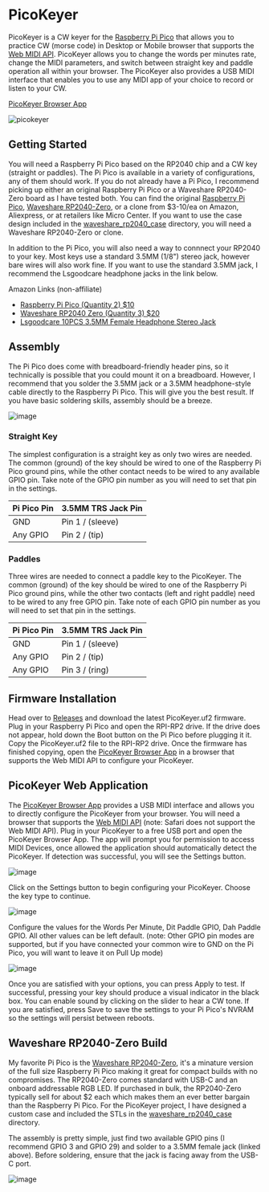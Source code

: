 # PicoKeyer
PicoKeyer is a CW keyer for the [Raspberry Pi Pico](https://www.raspberrypi.com/products/raspberry-pi-pico/) that allows you to practice CW (morse code) in Desktop or Mobile browser that supports the [Web MIDI API](https://developer.mozilla.org/en-US/docs/Web/API/MIDIAccess#browser_compatibility). PicoKeyer allows you to change the words per minutes rate, change the MIDI parameters, and switch between straight key and paddle operation all within your browser. The PicoKeyer also provides a USB MIDI interface that enables you to use any MIDI app of your choice to record or listen to your CW.

[PicoKeyer Browser App](https://bontebok.github.io/PicoKeyer/)

![picokeyer](https://github.com/user-attachments/assets/58bb3031-7429-4b20-9a39-d8fe1fde3626)

## Getting Started
You will need a Raspberry Pi Pico based on the RP2040 chip and a CW key (straight or paddles). The Pi Pico is available in a variety of configurations, any of them should work. If you do not already have a Pi Pico, I recommend picking up either an original Raspberry Pi Pico or a Waveshare RP2040-Zero board as I have tested both. You can find the original [Raspberry Pi Pico](https://www.raspberrypi.com/products/raspberry-pi-pico/), [Waveshare RP2040-Zero](https://www.waveshare.com/rp2040-zero.htm), or a clone from $3-10/ea on Amazon, Aliexpress, or at retailers like Micro Center. If you want to use the case design included in the [waveshare_rp2040_case](https://github.com/bontebok/PicoKeyer?tab=readme-ov-file#waveshare-rp2040-zero-build) directory, you will need a Waveshare RP2040-Zero or clone.

In addition to the Pi Pico, you will also need a way to connnect your RP2040 to your key. Most keys use a standard 3.5MM (1/8") stereo jack, however bare wires will also work fine. If you want to use the standard 3.5MM jack, I recommend the Lsgoodcare headphone jacks in the link below.

Amazon Links (non-affiliate)
* [Raspberry Pi Pico (Quantity 2) $10](https://www.amazon.com/Raspberry-Development-Dual-core-Processor-Integrated/dp/B0CPMBRVDX/)
* [Waveshare RP2040 Zero (Quantity 3) $20](https://www.amazon.com/RP2040-Zero-High-Performance-Microcontroller-Castellated-Boards-3pcs/dp/B0B2ZFGSMD/)
* [Lsgoodcare 10PCS 3.5MM Female Headphone Stereo Jack](https://www.amazon.com/dp/B01CVGD4UI)

## Assembly
The Pi Pico does come with breadboard-friendly header pins, so it technically is possible that you could mount it on a breadboard. However, I recommend that you solder the 3.5MM jack or a 3.5MM headphone-style cable directly to the Raspberry Pi Pico. This will give you the best result. If you have basic soldering skills, assembly should be a breeze.

![image](https://github.com/user-attachments/assets/49b68b3e-bc31-4526-b5e8-51509cce287b)

### Straight Key
The simplest configuration is a straight key as only two wires are needed. The common (ground) of the key should be wired to one of the Raspberry Pi Pico ground pins, while the other contact needs to be wired to any available GPIO pin. Take note of the GPIO pin number as you will need to set that pin in the settings.

| Pi Pico Pin | 3.5MM TRS Jack Pin |
| ----------- | ------------------ |
| GND         | Pin 1 / (sleeve)   |
| Any GPIO    | Pin 2 / (tip)      |

### Paddles
Three wires are needed to connect a paddle key to the PicoKeyer. The common (ground) of the key should be wired to one of the Raspberry Pi Pico ground pins, while the other two contacts (left and right paddle) need to be wired to any free GPIO pin. Take note of each GPIO pin number as you will need to set that pin in the settings.

| Pi Pico Pin | 3.5MM TRS Jack Pin |
| ----------- | ------------------ |
| GND         | Pin 1 / (sleeve)   |
| Any GPIO    | Pin 2 / (tip)      |
| Any GPIO    | Pin 3 / (ring)     |

## Firmware Installation
Head over to [Releases](https://github.com/bontebok/PicoKeyer/releases) and download the latest PicoKeyer.uf2 firmware. Plug in your Raspberry Pi Pico and open the RPI-RP2 drive. If the drive does not appear, hold down the Boot button on the Pi Pico before plugging it it. Copy the PicoKeyer.uf2 file to the RPI-RP2 drive. Once the firmware has finished copying, open the [PicoKeyer Browser App](https://bontebok.github.io/PicoKeyer/) in a browser that supports the Web MIDI API to configure your PicoKeyer.

## PicoKeyer Web Application
The [PicoKeyer Browser App](https://bontebok.github.io/PicoKeyer/) provides a USB MIDI interface and allows you to directly configure the PicoKeyer from your browser. You will need a browser that supports the [Web MIDI API](https://developer.mozilla.org/en-US/docs/Web/API/MIDIAccess#browser_compatibility) (note: Safari does not support the Web MIDI API). Plug in your PicoKeyer to a free USB port and open the PicoKeyer Browser App. The app will prompt you for permission to access MIDI Devices, once allowed the application should automatically detect the PicoKeyer. If detection was successful, you will see the Settings button.

![image](https://github.com/user-attachments/assets/5bc1358b-bd62-4feb-a555-542201659b34)

Click on the Settings button to begin configuring your PicoKeyer. Choose the key type to continue.

![image](https://github.com/user-attachments/assets/f64a90e0-fd12-496d-949c-312d55d3f4cf)

Configure the values for the Words Per Minute, Dit Paddle GPIO, Dah Paddle GPIO. All other values can be left default. (note: Other GPIO pin modes are supported, but if you have connected your common wire to GND on the Pi Pico, you will want to leave it on Pull Up mode)

![image](https://github.com/user-attachments/assets/a10fe4ad-c6fc-4777-b891-1c9092d0565a)

Once you are satisfied with your options, you can press Apply to test. If successful, pressing your key should produce a visual indicator in the black box. You can enable sound by clicking on the slider to hear a CW tone. If you are satisfied, press Save to save the settings to your Pi Pico's NVRAM so the settings will persist between reboots.

## Waveshare RP2040-Zero Build
My favorite Pi Pico is the [Waveshare RP2040-Zero](https://www.waveshare.com/rp2040-zero.htm), it's a minature version of the full size Raspberry Pi Pico making it great for compact builds with no compromises. The RP2040-Zero comes standard with USB-C and an onboard addressable RGB LED. If purchased in bulk, the RP2040-Zero typically sell for about $2 each which makes them an ever better bargain than the Raspberry Pi Pico. For the PicoKeyer project, I have designed a custom case and included the STLs in the [waveshare_rp2040_case](https://github.com/bontebok/PicoKeyer/tree/main/waveshare_rp2040_case) directory.

The assembly is pretty simple, just find two available GPIO pins (I recommend GPIO 3 and GPIO 29) and solder to a 3.5MM female jack (linked above). Before soldering, ensure that the jack is facing away from the USB-C port.

![image](https://github.com/user-attachments/assets/0c8e4fe8-8ab2-4272-a072-bafd0d87d7db)


